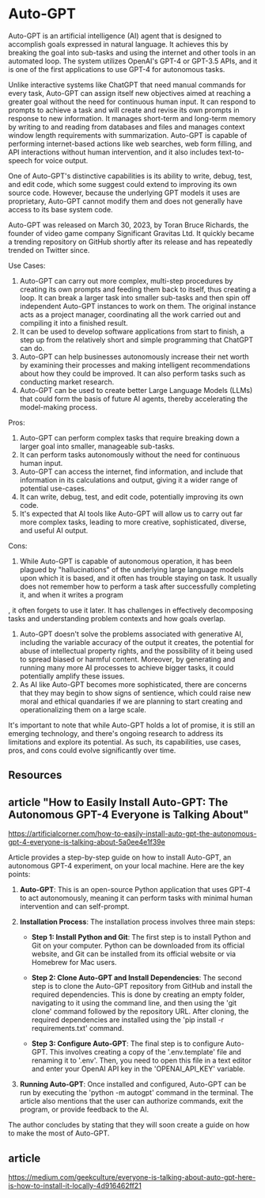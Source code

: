 # Auto-GPT

Auto-GPT is an artificial intelligence (AI) agent that is designed to accomplish goals expressed in natural language. It achieves this by breaking the goal into sub-tasks and using the internet and other tools in an automated loop. The system utilizes OpenAI's GPT-4 or GPT-3.5 APIs, and it is one of the first applications to use GPT-4 for autonomous tasks.

Unlike interactive systems like ChatGPT that need manual commands for every task, Auto-GPT can assign itself new objectives aimed at reaching a greater goal without the need for continuous human input. It can respond to prompts to achieve a task and will create and revise its own prompts in response to new information. It manages short-term and long-term memory by writing to and reading from databases and files and manages context window length requirements with summarization. Auto-GPT is capable of performing internet-based actions like web searches, web form filling, and API interactions without human intervention, and it also includes text-to-speech for voice output.

One of Auto-GPT's distinctive capabilities is its ability to write, debug, test, and edit code, which some suggest could extend to improving its own source code. However, because the underlying GPT models it uses are proprietary, Auto-GPT cannot modify them and does not generally have access to its base system code.

Auto-GPT was released on March 30, 2023, by Toran Bruce Richards, the founder of video game company Significant Gravitas Ltd. It quickly became a trending repository on GitHub shortly after its release and has repeatedly trended on Twitter since.

Use Cases:
1. Auto-GPT can carry out more complex, multi-step procedures by creating its own prompts and feeding them back to itself, thus creating a loop. It can break a larger task into smaller sub-tasks and then spin off independent Auto-GPT instances to work on them. The original instance acts as a project manager, coordinating all the work carried out and compiling it into a finished result.
2. It can be used to develop software applications from start to finish, a step up from the relatively short and simple programming that ChatGPT can do.
3. Auto-GPT can help businesses autonomously increase their net worth by examining their processes and making intelligent recommendations about how they could be improved. It can also perform tasks such as conducting market research.
4. Auto-GPT can be used to create better Large Language Models (LLMs) that could form the basis of future AI agents, thereby accelerating the model-making process.

Pros:
1. Auto-GPT can perform complex tasks that require breaking down a larger goal into smaller, manageable sub-tasks.
2. It can perform tasks autonomously without the need for continuous human input.
3. Auto-GPT can access the internet, find information, and include that information in its calculations and output, giving it a wider range of potential use-cases.
4. It can write, debug, test, and edit code, potentially improving its own code.
5. It's expected that AI tools like Auto-GPT will allow us to carry out far more complex tasks, leading to more creative, sophisticated, diverse, and useful AI output.

Cons:
1. While Auto-GPT is capable of autonomous operation, it has been plagued by "hallucinations" of the underlying large language models upon which it is based, and it often has trouble staying on task. It usually does not remember how to perform a task after successfully completing it, and when it writes a program

, it often forgets to use it later. It has challenges in effectively decomposing tasks and understanding problem contexts and how goals overlap.
1. Auto-GPT doesn't solve the problems associated with generative AI, including the variable accuracy of the output it creates, the potential for abuse of intellectual property rights, and the possibility of it being used to spread biased or harmful content. Moreover, by generating and running many more AI processes to achieve bigger tasks, it could potentially amplify these issues.
2. As AI like Auto-GPT becomes more sophisticated, there are concerns that they may begin to show signs of sentience, which could raise new moral and ethical quandaries if we are planning to start creating and operationalizing them on a large scale.

It's important to note that while Auto-GPT holds a lot of promise, it is still an emerging technology, and there's ongoing research to address its limitations and explore its potential. As such, its capabilities, use cases, pros, and cons could evolve significantly over time.

## Resources

## article "How to Easily Install Auto-GPT: The Autonomous GPT-4 Everyone is Talking About"
https://artificialcorner.com/how-to-easily-install-auto-gpt-the-autonomous-gpt-4-everyone-is-talking-about-5a0ee4e1f39e

Article provides a step-by-step guide on how to install Auto-GPT, an autonomous GPT-4 experiment, on your local machine. Here are the key points:

1. **Auto-GPT**: This is an open-source Python application that uses GPT-4 to act autonomously, meaning it can perform tasks with minimal human intervention and can self-prompt.

2. **Installation Process**: The installation process involves three main steps:

   - **Step 1: Install Python and Git**: The first step is to install Python and Git on your computer. Python can be downloaded from its official website, and Git can be installed from its official website or via Homebrew for Mac users.

   - **Step 2: Clone Auto-GPT and Install Dependencies**: The second step is to clone the Auto-GPT repository from GitHub and install the required dependencies. This is done by creating an empty folder, navigating to it using the command line, and then using the 'git clone' command followed by the repository URL. After cloning, the required dependencies are installed using the 'pip install -r requirements.txt' command.

   - **Step 3: Configure Auto-GPT**: The final step is to configure Auto-GPT. This involves creating a copy of the '.env.template' file and renaming it to '.env'. Then, you need to open this file in a text editor and enter your OpenAI API key in the 'OPENAI_API_KEY' variable.

3. **Running Auto-GPT**: Once installed and configured, Auto-GPT can be run by executing the 'python -m autogpt' command in the terminal. The article also mentions that the user can authorize commands, exit the program, or provide feedback to the AI.

The author concludes by stating that they will soon create a guide on how to make the most of Auto-GPT.

## article
https://medium.com/geekculture/everyone-is-talking-about-auto-gpt-here-is-how-to-install-it-locally-4d916462ff21

